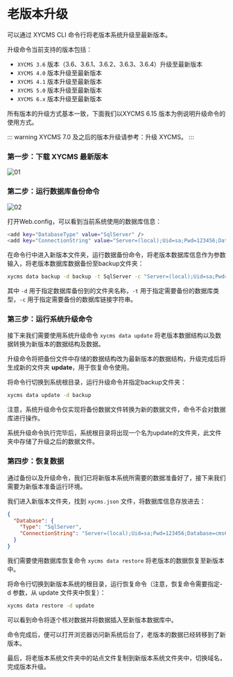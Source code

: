# 老版本升级

可以通过 XYCMS CLI 命令行将老版本系统升级至最新版本。

升级命令当前支持的版本包括：

* `XYCMS 3.6` 版本（3.6、3.6.1、3.6.2、3.6.3、3.6.4）升级至最新版本
* `XYCMS 4.0` 版本升级至最新版本
* `XYCMS 4.1` 版本升级至最新版本
* `XYCMS 5.0` 版本升级至最新版本
* `XYCMS 6.x` 版本升级至最新版本

所有版本的升级方式基本一致，下面我们以XYCMS 6.15 版本为例说明升级命令的使用方式。

::: warning
XYCMS 7.0 及之后的版本升级请参考：升级 XYCMS。
:::

### 第一步：下载 XYCMS 最新版本

![01](/assets/img/cli/advanced/01.png)

### 第二步：运行数据库备份命令

![02](/assets/img/cli/advanced/02.png)

打开Web.config，可以看到当前系统使用的数据库信息：

```sh
<add key="DatabaseType" value="SqlServer" />
<add key="ConnectionString" value="Server=(local);Uid=sa;Pwd=123456;Database=cms6;" />
```

在命令行中进入新版本文件夹，运行数据备份命令，将老版本数据库信息作为参数输入，将老版本数据库数据备份至backup文件夹：

```sh
xycms data backup -d backup -t SqlServer -c "Server=(local);Uid=sa;Pwd=123456;Database=cms6;"
```

其中 `-d` 用于指定数据库备份到的文件夹名称，`-t` 用于指定需要备份的数据库类型，`-c` 用于指定需要备份的数据库链接字符串。

### 第三步：运行系统升级命令

接下来我们需要使用系统升级命令 `xycms data update` 将老版本数据结构以及数据转换为新版本的数据结构及数据。

升级命令将把备份文件中存储的数据结构改为最新版本的数据结构，升级完成后将生成新的文件夹 **update**，用于恢复命令使用。

将命令行切换到系统根目录，运行升级命令并指定backup文件夹：

```sh
xycms data update -d backup
```

注意，系统升级命令仅实现将备份数据文件转换为新的数据文件，命令不会对数据库进行操作。

系统升级命令执行完毕后，系统根目录将出现一个名为update的文件夹，此文件夹中存储了升级之后的数据文件。

### 第四步：恢复数据

通过备份以及升级命令，我们已将新版本系统所需要的数据准备好了，接下来我们需要为新版本准备运行环境。

我们进入新版本文件夹，找到 `xycms.json` 文件，将数据库信息存放进去：

```json
{
  "Database": {
    "Type": "SqlServer",
    "ConnectionString": "Server=(local);Uid=sa;Pwd=123456;Database=cms6;"
  }
}
```

我们需要使用数据库恢复命令 `xycms data restore` 将老版本的数据恢复至新版本中。

将命令行切换到新版本系统的根目录，运行恢复命令（注意，恢复命令需要指定-d 参数，从 update 文件夹中恢复）：

```sh
xycms data restore -d update
```

可以看到命令将逐个核对数据并将数据插入至新版本数据库中。

命令完成后，便可以打开浏览器访问新系统后台了，老版本的数据已经转移到了新版本。

最后，将老版本系统文件夹中的站点文件复制到新版本系统文件夹中，切换域名，完成版本升级。
